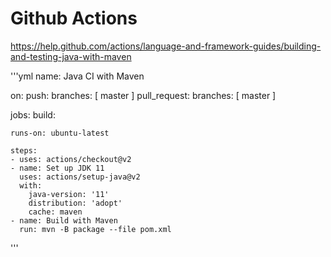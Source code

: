 
# Github Actions

https://help.github.com/actions/language-and-framework-guides/building-and-testing-java-with-maven


'''yml
name: Java CI with Maven

on:
push:
branches: [ master ]
pull_request:
branches: [ master ]

jobs:
build:

    runs-on: ubuntu-latest

    steps:
    - uses: actions/checkout@v2
    - name: Set up JDK 11
      uses: actions/setup-java@v2
      with:
        java-version: '11'
        distribution: 'adopt'
        cache: maven
    - name: Build with Maven
      run: mvn -B package --file pom.xml

'''